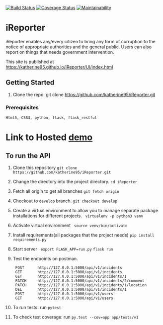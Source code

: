 [![Build Status](https://travis-ci.org/katherine95/iReporter.svg?branch=develop)](https://travis-ci.org/katherine95/iReporter) [![Coverage Status](https://coveralls.io/repos/github/katherine95/iReporter/badge.svg?branch=develop)](https://coveralls.io/github/katherine95/iReporter?branch=develop)
[![Maintainability](https://api.codeclimate.com/v1/badges/68e36e977cb3d0d710b2/maintainability)](https://codeclimate.com/github/katherine95/iReporter/maintainability)
# iReporter
iReporter enables any/every citizen to bring any form of corruption to the notice of appropriate authorities and the general public. Users can also report on things that needs government intervention.

This site is published at https://katherine95.github.io/iReporter/UI/index.html

## Getting Started

1. Clone the repo:
    git clone https://github.com/katherine95/iReporter.git  


### Prerequisites

```
Html5, CSS3, python, flask, flask_restful 
```

# Link to Hosted [demo](https://quiet-tundra-27329.herokuapp.com/api/v1/incidents)

## To run the API  ##

1. Clone this repository
   ```git clone https://github.com/katherine95/iReporter.git```
2. Change the directory into the project directory.
    ```cd iReporter```
2. Fetch all origin to get all branches
    ```git fetch origin```
3. Checkout to `develop` branch.
    ```git checkout develop```
4. Create a virtual environment to allow you to manage separate package installations for different     projects.
    ``` virtualenv -p python3 venv```
5. Activate virtual environment
    ``` source venv/bin/activate```
5. Install requirements(all packages that the project needs)
    ```pip install requirements.py```
6. Start server
    ``` export FLASK_APP=run.py```
    `flask run`
7. Test the endpoints on postman.

        POST      http://127.0.0.1:5000/api/v1/incidents
        GET       http://127.0.0.1:5000/api/v1/incidents
        GET       http://127.0.0.1:5000/api/v1/incidents/1
        PATCH     http://127.0.0.1:5000/api/v1/incidents/2/comment
        PATCH     http://127.0.0.1:5000/api/v1/incidents/1/location
        DEL       http://127.0.0.1:5000/api/v1/incidents/1
        POST      http://127.0.0.1:5000/api/v1/users
        GET       http://127.0.0.1:5000/api/v1/users

8. To run tests:
    run ```pytest```
9. To check test coverage:
    run ```py.test --cov=app app/tests/v1```
